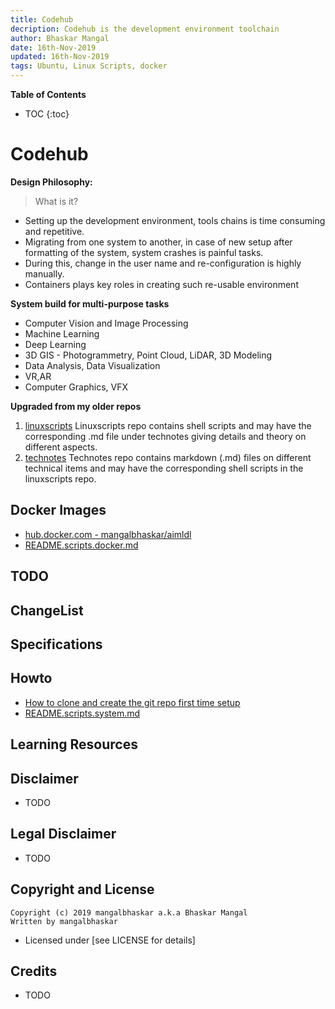 ```yaml
---
title: Codehub
decription: Codehub is the development environment toolchain
author: Bhaskar Mangal
date: 16th-Nov-2019
updated: 16th-Nov-2019
tags: Ubuntu, Linux Scripts, docker
---
```



**Table of Contents**
* TOC
{:toc}


# Codehub


**Design Philosophy:**
> What is it?

* Setting up the development environment, tools chains is time consuming and repetitive.
* Migrating from one system to another, in case of new setup after formatting of the system, system crashes is painful tasks.
* During this, change in the user name and re-configuration is highly manually.
* Containers plays key roles in creating such re-usable environment

**System build for multi-purpose tasks**
* Computer Vision and Image Processing
* Machine Learning
* Deep Learning
* 3D GIS - Photogrammetry, Point Cloud, LiDAR, 3D Modeling
* Data Analysis, Data Visualization
* VR,AR
* Computer Graphics, VFX


**Upgraded from my older repos**
1. [linuxscripts](https://github.com/mangalbhaskar/linuxscripts)
Linuxscripts repo contains shell scripts and may have the corresponding .md file under technotes giving details and theory on different aspects.
2. [technotes](https://github.com/mangalbhaskar/technotes)
Technotes repo contains markdown (.md) files on different technical items and may have the corresponding shell scripts in the linuxscripts repo.


## Docker Images

* [hub.docker.com - mangalbhaskar/aimldl](https://hub.docker.com/r/mangalbhaskar/aimldl)
* [README.scripts.docker.md](readme/README.scripts.docker.md)


## TODO


## ChangeList


## Specifications



## Howto


* [How to clone and create the git repo first time setup](readme/how_to_clone_and_create_the_git_repo_first_time_setup.md)
* [README.scripts.system.md](readme/README.scripts.system.md)


## Learning Resources



## Disclaimer

* TODO


## Legal Disclaimer

* TODO


## Copyright and License

```
Copyright (c) 2019 mangalbhaskar a.k.a Bhaskar Mangal
Written by mangalbhaskar
```
* Licensed under [see LICENSE for details]


## Credits

* TODO
